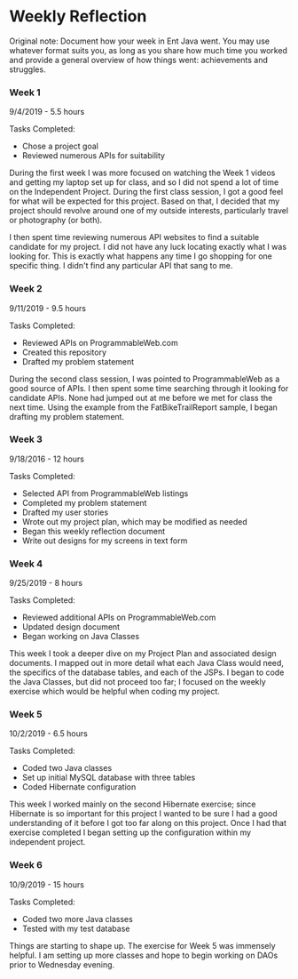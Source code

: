 # Weekly Reflection

Original note: Document how your week in Ent Java went. You may use whatever format suits you, as long as you share how much time you worked and provide a general overview of how things went: achievements and struggles. 


### Week 1

9/4/2019 - 5.5 hours

Tasks Completed:
 * Chose a project goal
 * Reviewed numerous APIs for suitability
 
During the first week I was more focused on watching the Week 1 videos and getting my laptop set up for class, and so I did not spend a lot of time on the Independent Project. During the first class session, I got a good feel for what will be expected for this project. Based on that, I decided that my project should revolve around one of my outside interests, particularly travel or photography (or both).

I then spent time reviewing numerous API websites to find a suitable candidate for my project. I did not have any luck locating exactly what I was looking for. This is exactly what happens any time I go shopping for one specific thing. I didn't find any particular API that sang to me.


### Week 2

9/11/2019 - 9.5 hours

Tasks Completed:
 * Reviewed APIs on ProgrammableWeb.com
 * Created this repository 
 * Drafted my problem statement

During the second class session, I was pointed to ProgrammableWeb as a good source of APIs. I then spent some time searching through it looking for candidate APIs. None had jumped out at me before we met for class the next time. Using the example from the FatBikeTrailReport sample, I began drafting my problem statement.


### Week 3

9/18/2016 - 12 hours

Tasks Completed:
 * Selected API from ProgrammableWeb listings
 * Completed my problem statement
 * Drafted my user stories
 * Wrote out my project plan, which may be modified as needed
 * Began this weekly reflection document
 * Write out designs for my screens in text form


### Week 4

9/25/2019 - 8 hours

Tasks Completed:
 * Reviewed additional APIs on ProgrammableWeb.com
 * Updated design document 
 * Began working on Java Classes

This week I took a deeper dive on my Project Plan and associated design documents. I mapped out in more detail what each Java Class would need, the specifics of the database tables, and each of the JSPs. I began to code the Java Classes, but did not proceed too far; I focused on the weekly exercise which would be helpful when coding my project.


### Week 5

10/2/2019 - 6.5 hours

Tasks Completed:
 * Coded two Java classes
 * Set up initial MySQL database with three tables 
 * Coded Hibernate configuration

This week I worked mainly on the second Hibernate exercise; since Hibernate is so important for this project I wanted to be sure I had a good understanding of it before I got too far along on this project. Once I had that exercise completed I began setting up the configuration within my independent project.


### Week 6

10/9/2019 - 15 hours

Tasks Completed:
 * Coded two more Java classes
 * Tested with my test database 

Things are starting to shape up. The exercise for Week 5 was immensely helpful. I am setting up more classes and hope to begin working on DAOs prior to Wednesday evening.
